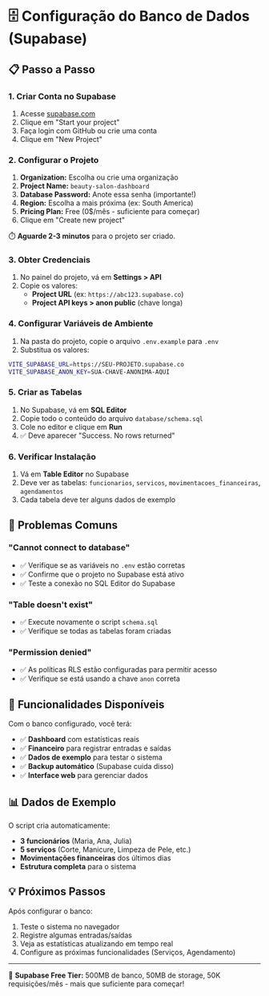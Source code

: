 # 🗄️ Configuração do Banco de Dados (Supabase)

## 📋 Passo a Passo

### 1. Criar Conta no Supabase

1. Acesse [supabase.com](https://supabase.com)
2. Clique em "Start your project"
3. Faça login com GitHub ou crie uma conta
4. Clique em "New Project"

### 2. Configurar o Projeto

1. **Organization:** Escolha ou crie uma organização
2. **Project Name:** `beauty-salon-dashboard`
3. **Database Password:** Anote essa senha (importante!)
4. **Region:** Escolha a mais próxima (ex: South America)
5. **Pricing Plan:** Free (0$/mês - suficiente para começar)
6. Clique em "Create new project"

⏱️ **Aguarde 2-3 minutos** para o projeto ser criado.

### 3. Obter Credenciais

1. No painel do projeto, vá em **Settings > API**
2. Copie os valores:
   - **Project URL** (ex: `https://abc123.supabase.co`)
   - **Project API keys > anon public** (chave longa)

### 4. Configurar Variáveis de Ambiente

1. Na pasta do projeto, copie o arquivo `.env.example` para `.env`
2. Substitua os valores:

```bash
VITE_SUPABASE_URL=https://SEU-PROJETO.supabase.co
VITE_SUPABASE_ANON_KEY=SUA-CHAVE-ANONIMA-AQUI
```

### 5. Criar as Tabelas

1. No Supabase, vá em **SQL Editor**
2. Copie todo o conteúdo do arquivo `database/schema.sql`
3. Cole no editor e clique em **Run**
4. ✅ Deve aparecer "Success. No rows returned"

### 6. Verificar Instalação

1. Vá em **Table Editor** no Supabase
2. Deve ver as tabelas: `funcionarios`, `servicos`, `movimentacoes_financeiras`, `agendamentos`
3. Cada tabela deve ter alguns dados de exemplo

## 🚨 Problemas Comuns

### "Cannot connect to database"

- ✅ Verifique se as variáveis no `.env` estão corretas
- ✅ Confirme que o projeto no Supabase está ativo
- ✅ Teste a conexão no SQL Editor do Supabase

### "Table doesn't exist"

- ✅ Execute novamente o script `schema.sql`
- ✅ Verifique se todas as tabelas foram criadas

### "Permission denied"

- ✅ As políticas RLS estão configuradas para permitir acesso
- ✅ Verifique se está usando a chave `anon` correta

## 🎯 Funcionalidades Disponíveis

Com o banco configurado, você terá:

- ✅ **Dashboard** com estatísticas reais
- ✅ **Financeiro** para registrar entradas e saídas
- ✅ **Dados de exemplo** para testar o sistema
- ✅ **Backup automático** (Supabase cuida disso)
- ✅ **Interface web** para gerenciar dados

## 📊 Dados de Exemplo

O script cria automaticamente:

- **3 funcionários** (Maria, Ana, Julia)
- **5 serviços** (Corte, Manicure, Limpeza de Pele, etc.)
- **Movimentações financeiras** dos últimos dias
- **Estrutura completa** para o sistema

## 💡 Próximos Passos

Após configurar o banco:

1. Teste o sistema no navegador
2. Registre algumas entradas/saídas
3. Veja as estatísticas atualizando em tempo real
4. Configure as próximas funcionalidades (Serviços, Agendamento)

---

💝 **Supabase Free Tier:** 500MB de banco, 50MB de storage, 50K requisições/mês - mais que suficiente para começar!
